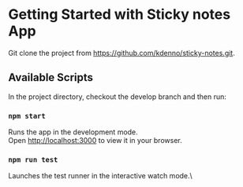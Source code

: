 # Getting Started with Sticky notes App

Git clone the project from https://github.com/kdenno/sticky-notes.git.

## Available Scripts

In the project directory, checkout the develop branch and then run:

### `npm start`

Runs the app in the development mode.\
Open [http://localhost:3000](http://localhost:3000) to view it in your browser.

### `npm run test`

Launches the test runner in the interactive watch mode.\


